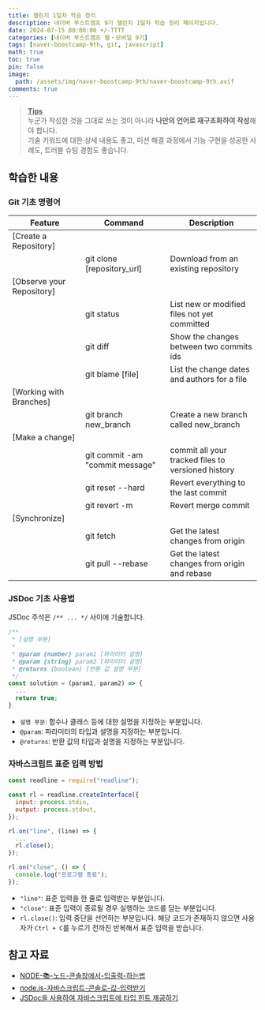 ```yaml
---
title: 챌린지 1일차 학습 정리
description: 네이버 부스트캠프 9기 챌린지 1일차 학습 정리 페이지입니다.
date: 2024-07-15 00:00:00 +/-TTTT
categories: [네이버 부스트캠프 웹・모바일 9기]
tags: [naver-boostcamp-9th, git, javascript]
math: true
toc: true
pin: false
image:
  path: /assets/img/naver-boostcamp-9th/naver-boostcamp-9th.avif
comments: true
---
```


<blockquote class="prompt-tip"><p><strong><u>Tips</u></strong> <br />
누군가 작성한 것을 그대로 쓰는 것이 아니라 <b>나만의 언어로 재구조화하여 작성</b>해야 합니다. <br />
기술 키워드에 대한 상세 내용도 좋고, 미션 해결 과정에서 기능 구현을 성공한 사례도, 트러블 슈팅 경험도 좋습니다.</p></blockquote>

## 학습한 내용

### Git 기초 명령어

| Feature                   | Command                            | Description                                        |
| ------------------------- | ---------------------------------- | -------------------------------------------------- |
| [Create a Repository]     |                                    |                                                    |
|                           | git clone [repository_url]         | Download from an existing repository               |
| [Observe your Repository] |                                    |                                                    |
|                           | git status                         | List new or modified files not yet committed       |
|                           | git diff <commit-ish> <commit-ish> | Show the changes between two commits ids           |
|                           | git blame [file]                   | List the change dates and authors for a file       |
| [Working with Branches]   |                                    |                                                    |
|                           | git branch new_branch              | Create a new branch called new_branch              |
| [Make a change]           |                                    |                                                    |
|                           | git commit -am "commit message"    | commit all your tracked files to versioned history |
|                           | git reset --hard                   | Revert everything to the last commit               |
|                           | git revert -m <commit-ish>         | Revert merge commit                                |
| [Synchronize]             |                                    |                                                    |
|                           | git fetch                          | Get the latest changes from origin                 |
|                           | git pull --rebase                  | Get the latest changes from origin and rebase      |

### JSDoc 기초 사용법

JSDoc 주석은 `/** ... */` 사이에 기술합니다.

```javascript
/**
 * [설명 부분]
 *
 * @param {number} param1 [파라미터 설명]
 * @param {string} param2 [파라미터 설명]
 * @returns {boolean} [반환 값 설명 부분]
 */
const solution = (param1, param2) => {
  ...
  return true;
}
```

- `설명 부분`: 함수나 클래스 등에 대한 설명을 지정하는 부분입니다.
- `@param`: 파라미터의 타입과 설명을 지정하는 부분입니다.
- `@returns`: 반환 값의 타입과 설명을 지정하는 부분입니다.

### 자바스크립트 표준 입력 방법

```javascript
const readline = require("readline");

const rl = readline.createInterface({
  input: process.stdin,
  output: process.stdout,
});

rl.on("line", (line) => {
  ...
  rl.close();
});

rl.on("close", () => {
  console.log("프로그램 종료");
});
```

- `"line"`: 표준 입력을 한 줄로 입력받는 부분입니다.
- `"close"`: 표준 입력이 종료될 경우 실행하는 코드를 담는 부분입니다.
- `rl.close()`: 입력 중단을 선언하는 부분입니다. 해당 코드가 존재하지 않으면 사용자가 `Ctrl + C`를 누르기 전까진 반복해서 표준 입력을 받습니다.

## 참고 자료

- <a href="https://inpa.tistory.com/entry/NODE-%F0%9F%93%9A-%EB%85%B8%EB%93%9C-%EC%BD%98%EC%86%94%EC%B0%BD%EC%97%90%EC%84%9C-%EC%9E%85%EC%B6%9C%EB%A0%A5-%ED%95%98%EB%8A%94%EB%B2%95" target="_blank">NODE-📚-노드-콘솔창에서-입출력-하는법</a>
- <a href="https://velog.io/@zaman17/node.js-%EC%9E%90%EB%B0%94%EC%8A%A4%ED%81%AC%EB%A6%BD%ED%8A%B8-%EC%BD%98%EC%86%94%EB%A1%9C-%EA%B0%92-%EC%9E%85%EB%A0%A5%EB%B0%9B%EA%B8%B0" target="_blank">node.js-자바스크립트-콘솔로-값-입력받기</a>
- <a href="https://poiemaweb.com/jsdoc-type-hint" target="_blank">JSDoc을 사용하여 자바스크립트에 타입 힌트 제공하기</a>
